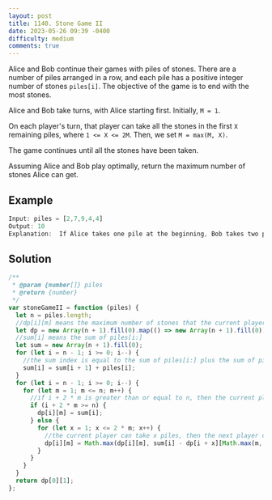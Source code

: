 ```yaml
---
layout: post
title: 1140. Stone Game II
date: 2023-05-26 09:39 -0400
difficulty: medium
comments: true
---
```


Alice and Bob continue their games with piles of stones. There are a number of piles arranged in a row, and each pile has a positive integer number of stones `piles[i]`. The objective of the game is to end with the most stones.

Alice and Bob take turns, with Alice starting first. Initially, `M = 1`.

On each player's turn, that player can take all the stones in the first `X` remaining piles, where `1 <= X <= 2M`. Then, we set `M = max(M, X)`.

The game continues until all the stones have been taken.

Assuming Alice and Bob play optimally, return the maximum number of stones Alice can get.

## Example

```javascript
Input: piles = [2,7,9,4,4]
Output: 10
Explanation:  If Alice takes one pile at the beginning, Bob takes two piles, then Alice takes 2 piles again. Alice can get 2 + 4 + 4 = 10 piles in total. If Alice takes two piles at the beginning, then Bob can take all three piles left. In this case, Alice get 2 + 7 = 9 piles in total. So we return 10 since it's larger.
```

## Solution

```javascript
/**
 * @param {number[]} piles
 * @return {number}
 */
var stoneGameII = function (piles) {
  let n = piles.length;
  //dp[i][m] means the maximum number of stones that the current player can get when the current player is playing piles[i:] and the current M is m
  let dp = new Array(n + 1).fill(0).map(() => new Array(n + 1).fill(0));
  //sum[i] means the sum of piles[i:]
  let sum = new Array(n + 1).fill(0);
  for (let i = n - 1; i >= 0; i--) {
    //the sum index is equal to the sum of piles[i:] plus the sum of piles[i + 1:]
    sum[i] = sum[i + 1] + piles[i];
  }
  for (let i = n - 1; i >= 0; i--) {
    for (let m = 1; m <= n; m++) {
      //if i + 2 * m is greater than or equal to n, then the current player can take all the remaining piles
      if (i + 2 * m >= n) {
        dp[i][m] = sum[i];
      } else {
        for (let x = 1; x <= 2 * m; x++) {
          //the current player can take x piles, then the next player can take dp[i + x][Math.max(m, x)] piles
          dp[i][m] = Math.max(dp[i][m], sum[i] - dp[i + x][Math.max(m, x)]);
        }
      }
    }
  }
  return dp[0][1];
};
```
